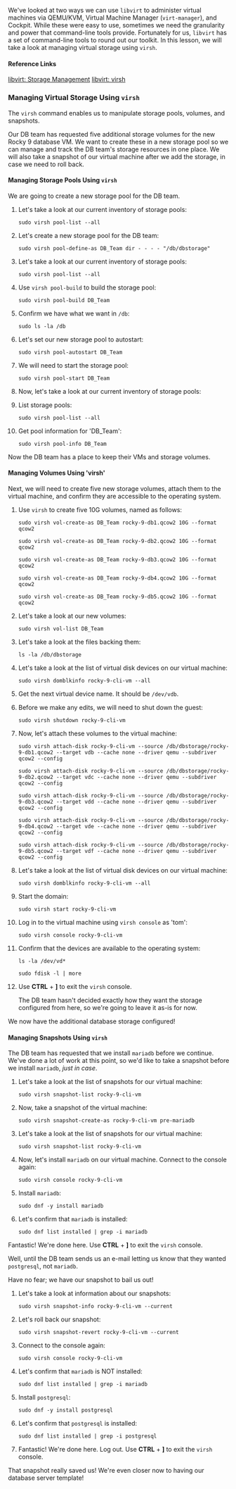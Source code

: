 We've looked at two ways we can use `libvirt` to administer virtual machines via QEMU/KVM, Virtual Machine Manager (`virt-manager`), and Cockpit.  While these were easy to use, sometimes we need the granularity and power that command-line tools provide.  Fortunately for us, `libvirt` has a set of command-line tools to round out our toolkit.  In this lesson, we will take a look at managing virtual storage using `virsh`.

#### Reference Links

[libvirt: Storage Management](https://libvirt.org/storage.html)
[libvirt: virsh](https://libvirt.org/manpages/virsh.html#synopsis)

### Managing Virtual Storage Using `virsh`

The `virsh` command enables us to manipulate storage pools, volumes, and snapshots.

Our DB team has requested five additional storage volumes for the new Rocky 9 database VM.  We want to create these in a new storage pool so we can manage and track the DB team's storage resources in one place.  We will also take a snapshot of our virtual machine after we add the storage, in case we need to roll back.

#### Managing Storage Pools Using `virsh`

We are going to create a new storage pool for the DB team.  

1. Let's take a look at our current inventory of storage pools:
    ```
    sudo virsh pool-list --all
    ```
2. Let's create a new storage pool for the DB team:
    ```
    sudo virsh pool-define-as DB_Team dir - - - - "/db/dbstorage"
    ```
3. Let's take a look at our current inventory of storage pools:
    ```
    sudo virsh pool-list --all
    ```
4. Use `virsh pool-build` to build the storage pool:
    ```
    sudo virsh pool-build DB_Team
    ```
5. Confirm we have what we want in `/db`:
    ```
    sudo ls -la /db
    ```
6. Let's set our new storage pool to autostart:
    ```
    sudo virsh pool-autostart DB_Team
    ```
7. We will need to start the storage pool:
    ```
    sudo virsh pool-start DB_Team
    ```
8. Now, let's take a look at our current inventory of storage pools:

9. List storage pools:
    ```
    sudo virsh pool-list --all
    ```
10. Get pool information for 'DB_Team':
    ```
    sudo virsh pool-info DB_Team
    ```
Now the DB team has a place to keep their VMs and storage volumes.

#### Managing Volumes Using 'virsh'

Next, we will need to create five new storage volumes, attach them to the virtual machine, and confirm they are accessible to the operating system.

1. Use `virsh` to create five 10G volumes, named as follows:
    ```
    sudo virsh vol-create-as DB_Team rocky-9-db1.qcow2 10G --format qcow2
    ```
    ```
    sudo virsh vol-create-as DB_Team rocky-9-db2.qcow2 10G --format qcow2
    ```
    ```
    sudo virsh vol-create-as DB_Team rocky-9-db3.qcow2 10G --format qcow2
    ```
    ```
    sudo virsh vol-create-as DB_Team rocky-9-db4.qcow2 10G --format qcow2
    ```
    ```
    sudo virsh vol-create-as DB_Team rocky-9-db5.qcow2 10G --format qcow2
    ```
2. Let's take a look at our new volumes:
    ```
    sudo virsh vol-list DB_Team
    ```
3. Let's take a look at the files backing them:
    ```
    ls -la /db/dbstorage
    ```
4. Let's take a look at the list of virtual disk devices on our virtual machine:
    ```
    sudo virsh domblkinfo rocky-9-cli-vm --all
    ```
5. Get the next virtual device name.  It should be `/dev/vdb`.

6. Before we make any edits, we will need to shut down the guest:
    ```
    sudo virsh shutdown rocky-9-cli-vm
    ```
7. Now, let's attach these volumes to the virtual machine:
    ```
    sudo virsh attach-disk rocky-9-cli-vm --source /db/dbstorage/rocky-9-db1.qcow2 --target vdb --cache none --driver qemu --subdriver qcow2 --config
    ```
    ```
    sudo virsh attach-disk rocky-9-cli-vm --source /db/dbstorage/rocky-9-db2.qcow2 --target vdc --cache none --driver qemu --subdriver qcow2 --config
    ```
    ```
    sudo virsh attach-disk rocky-9-cli-vm --source /db/dbstorage/rocky-9-db3.qcow2 --target vdd --cache none --driver qemu --subdriver qcow2 --config
    ```
    ```
    sudo virsh attach-disk rocky-9-cli-vm --source /db/dbstorage/rocky-9-db4.qcow2 --target vde --cache none --driver qemu --subdriver qcow2 --config
    ```
    ```
    sudo virsh attach-disk rocky-9-cli-vm --source /db/dbstorage/rocky-9-db5.qcow2 --target vdf --cache none --driver qemu --subdriver qcow2 --config
    ```
8. Let's take a look at the list of virtual disk devices on our virtual machine:
    ```
    sudo virsh domblkinfo rocky-9-cli-vm --all
    ```
9. Start the domain:
    ```
    sudo virsh start rocky-9-cli-vm
    ```
10. Log in to the virtual machine using `virsh console` as 'tom':
    ```
    sudo virsh console rocky-9-cli-vm
    ```
11. Confirm that the devices are available to the operating system:
    ```
    ls -la /dev/vd*
    ```
    ```
    sudo fdisk -l | more
    ```
12. Use **CTRL** + **]** to exit the `virsh` console.

    The DB team hasn't decided exactly how they want the storage configured from here, so we're going to leave it as-is for now.

We now have the additional database storage configured!

#### Managing Snapshots Using `virsh`

The DB team has requested that we install `mariadb` before we continue.  We've done a lot of work at this point, so we'd like to take a snapshot before we install `mariadb`, *just in case*.

1. Let's take a look at the list of snapshots for our virtual machine:
    ```
    sudo virsh snapshot-list rocky-9-cli-vm
    ```
2. Now, take a snapshot of the virtual machine:
    ```
    sudo virsh snapshot-create-as rocky-9-cli-vm pre-mariadb
    ```
3. Let's take a look at the list of snapshots for our virtual machine:
    ```
    sudo virsh snapshot-list rocky-9-cli-vm
    ```
4. Now, let's install `mariadb` on our virtual machine.  Connect to the console again:
    ```
    sudo virsh console rocky-9-cli-vm
    ```
5. Install `mariadb`:
    ```
    sudo dnf -y install mariadb
    ```
6. Let's confirm that `mariadb` is installed:
    ```
    sudo dnf list installed | grep -i mariadb
    ```
Fantastic!  We're done here.  Use **CTRL** + **]** to exit the `virsh` console.

Well, until the DB team sends us an e-mail letting us know that they wanted `postgresql`, not `mariadb`.

Have no fear; we have our snapshot to bail us out!

1. Let's take a look at information about our snapshots:
    ```
    sudo virsh snapshot-info rocky-9-cli-vm --current
    ```
2. Let's roll back our snapshot:
    ```
    sudo virsh snapshot-revert rocky-9-cli-vm --current
    ```
3. Connect to the console again:
    ```
    sudo virsh console rocky-9-cli-vm
    ```
4. Let's confirm that `mariadb` is NOT installed:
    ```
    sudo dnf list installed | grep -i mariadb
    ```
5. Install `postgresql`:
    ```
    sudo dnf -y install postgresql
    ```
6. Let's confirm that `postgresql` is installed:
    ```
    sudo dnf list installed | grep -i postgresql
    ```
7. Fantastic!  We're done here.  Log out.  Use **CTRL** + **]** to exit the `virsh` console.

That snapshot really saved us!  We're even closer now to having our database server template!